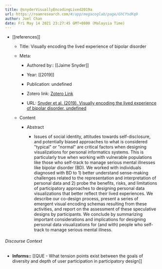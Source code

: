 ```yaml
---
title: @snyderVisuallyEncodingLived2019a
url: https://roamresearch.com/#/app/megacoglab/page/GhCYsdKq9
author: Joel Chan
date: Fri May 14 2021 23:27:45 GMT+0800 (Malaysia Time)
---
```


- [[references]]

    - Title: Visually encoding the lived experience of bipolar disorder

    - Meta:

        - Authored by:: [[Jaime Snyder]]

        - Year: [[2019]]

        - Publication: undefined

        - Zotero link: [Zotero Link](zotero://select/items/7_2FET84JI)

        - URL: [Snyder et al. (2019). Visually encoding the lived experience of bipolar disorder. undefined](https://doi.org/10.1145/3290605.3300363)

    - Content

        - Abstract

            - Issues of social identity, attitudes towards self-disclosure, and potentially biased approaches to what is considered "typical" or "normal" are critical factors when designing visualizations for personal informatics systems. This is particularly true when working with vulnerable populations like those who self-track to manage serious mental illnesses like bipolar disorder (BD). We worked with individuals diagnosed with BD to 1) better understand sense-making challenges related to the representation and interpretation of personal data and 2) probe the benefits, risks, and limitations of participatory approaches to designing personal data visualizations that better reflect their lived experiences. We describe our co-design process, present a series of emergent visual encoding schemas resulting from these activities, and report on the assessment of these speculative designs by participants. We conclude by summarizing important considerations and implications for designing personal data visualizations for (and with) people who self-track to manage serious mental illness.

###### Discourse Context

- **Informs::** [[QUE - What tension points exist between the goals of diversity and depth of user participation in participatory design]]
